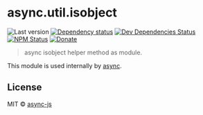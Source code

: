 # async.util.isobject

![Last version](https://img.shields.io/github/tag/async-js/async.util.isobject.svg?style=flat-square)
[![Dependency status](http://img.shields.io/david/async-js/async.util.isobject.svg?style=flat-square)](https://david-dm.org/async-js/async.util.isobject)
[![Dev Dependencies Status](http://img.shields.io/david/dev/async-js/async.util.isobject.svg?style=flat-square)](https://david-dm.org/async-js/async.util.isobject#info=devDependencies)
[![NPM Status](http://img.shields.io/npm/dm/async.util.isobject.svg?style=flat-square)](https://www.npmjs.org/package/async.util.isobject)
[![Donate](https://img.shields.io/badge/donate-paypal-blue.svg?style=flat-square)](https://paypal.me/kikobeats)

> async isobject helper method as module.

This module is used internally by [async](https://github.com/async-js/async).

## License

MIT © [async-js](https://github.com/async-js)
